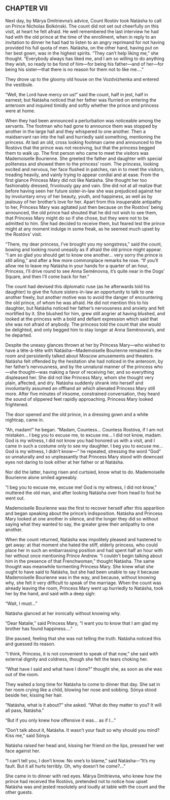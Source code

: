 ## CHAPTER VII

Next day, by Márya Dmítrievna’s advice, Count Rostóv took Natásha
to call on Prince Nicholas Bolkónski. The count did not set out
cheerfully on this visit, at heart he felt afraid. He well remembered
the last interview he had had with the old prince at the time of the
enrollment, when in reply to an invitation to dinner he had had to
listen to an angry reprimand for not having provided his full quota of
men. Natásha, on the other hand, having put on her best gown, was in
the highest spirits. “They can’t help liking me,” she thought.
“Everybody always has liked me, and I am so willing to do anything
they wish, so ready to be fond of him—for being his father—and of
her—for being his sister—that there is no reason for them not to
like me....”

They drove up to the gloomy old house on the Vozdvízhenka and entered
the vestibule.

“Well, the Lord have mercy on us!” said the count, half in jest,
half in earnest; but Natásha noticed that her father was flurried on
entering the anteroom and inquired timidly and softly whether the prince
and princess were at home.

When they had been announced a perturbation was noticeable among the
servants. The footman who had gone to announce them was stopped by
another in the large hall and they whispered to one another. Then a
maidservant ran into the hall and hurriedly said something, mentioning
the princess. At last an old, cross looking footman came and announced
to the Rostóvs that the prince was not receiving, but that the princess
begged them to walk up. The first person who came to meet the visitors
was Mademoiselle Bourienne. She greeted the father and daughter
with special politeness and showed them to the princess’ room. The
princess, looking excited and nervous, her face flushed in patches, ran
in to meet the visitors, treading heavily, and vainly trying to appear
cordial and at ease. From the first glance Princess Mary did not like
Natásha. She thought her too fashionably dressed, frivolously gay and
vain. She did not at all realize that before having seen her future
sister-in-law she was prejudiced against her by involuntary envy of her
beauty, youth, and happiness, as well as by jealousy of her brother’s
love for her. Apart from this insuperable antipathy to her, Princess
Mary was agitated just then because on the Rostóvs’ being announced,
the old prince had shouted that he did not wish to see them, that
Princess Mary might do so if she chose, but they were not to be admitted
to him. She had decided to receive them, but feared lest the prince
might at any moment indulge in some freak, as he seemed much upset by
the Rostóvs’ visit.

“There, my dear princess, I’ve brought you my songstress,” said
the count, bowing and looking round uneasily as if afraid the old prince
might appear. “I am so glad you should get to know one another... very
sorry the prince is still ailing,” and after a few more commonplace
remarks he rose. “If you’ll allow me to leave my Natásha in your
hands for a quarter of an hour, Princess, I’ll drive round to see Anna
Semënovna, it’s quite near in the Dogs’ Square, and then I’ll
come back for her.”

The count had devised this diplomatic ruse (as he afterwards told his
daughter) to give the future sisters-in-law an opportunity to talk
to one another freely, but another motive was to avoid the danger of
encountering the old prince, of whom he was afraid. He did not mention
this to his daughter, but Natásha noticed her father’s nervousness
and anxiety and felt mortified by it. She blushed for him, grew still
angrier at having blushed, and looked at the princess with a bold and
defiant expression which said that she was not afraid of anybody. The
princess told the count that she would be delighted, and only begged him
to stay longer at Anna Semënovna’s, and he departed.

Despite the uneasy glances thrown at her by Princess Mary—who wished
to have a tête-à-tête with Natásha—Mademoiselle Bourienne
remained in the room and persistently talked about Moscow amusements and
theaters. Natásha felt offended by the hesitation she had noticed in
the anteroom, by her father’s nervousness, and by the unnatural manner
of the princess who—she thought—was making a favor of receiving her,
and so everything displeased her. She did not like Princess Mary, whom
she thought very plain, affected, and dry. Natásha suddenly shrank
into herself and involuntarily assumed an offhand air which alienated
Princess Mary still more. After five minutes of irksome, constrained
conversation, they heard the sound of slippered feet rapidly
approaching. Princess Mary looked frightened.

The door opened and the old prince, in a dressing gown and a white
nightcap, came in.

“Ah, madam!” he began. “Madam, Countess... Countess Rostóva, if
I am not mistaken... I beg you to excuse me, to excuse me... I did not
know, madam. God is my witness, I did not know you had honored us with
a visit, and I came in such a costume only to see my daughter. I beg you
to excuse me... God is my witness, I didn’t know—” he repeated,
stressing the word “God” so unnaturally and so unpleasantly that
Princess Mary stood with downcast eyes not daring to look either at her
father or at Natásha.

Nor did the latter, having risen and curtsied, know what to do.
Mademoiselle Bourienne alone smiled agreeably.

“I beg you to excuse me, excuse me! God is my witness, I did not
know,” muttered the old man, and after looking Natásha over from head
to foot he went out.

Mademoiselle Bourienne was the first to recover herself after this
apparition and began speaking about the prince’s indisposition.
Natásha and Princess Mary looked at one another in silence, and the
longer they did so without saying what they wanted to say, the greater
grew their antipathy to one another.

When the count returned, Natásha was impolitely pleased and hastened
to get away: at that moment she hated the stiff, elderly princess, who
could place her in such an embarrassing position and had spent half an
hour with her without once mentioning Prince Andrew. “I couldn’t
begin talking about him in the presence of that Frenchwoman,” thought
Natásha. The same thought was meanwhile tormenting Princess Mary. She
knew what she ought to have said to Natásha, but she had been unable
to say it because Mademoiselle Bourienne was in the way, and because,
without knowing why, she felt it very difficult to speak of the
marriage. When the count was already leaving the room, Princess Mary
went up hurriedly to Natásha, took her by the hand, and said with a
deep sigh:

“Wait, I must...”

Natásha glanced at her ironically without knowing why.

“Dear Natalie,” said Princess Mary, “I want you to know that I am
glad my brother has found happiness....”

She paused, feeling that she was not telling the truth. Natásha noticed
this and guessed its reason.

“I think, Princess, it is not convenient to speak of that now,”
she said with external dignity and coldness, though she felt the tears
choking her.

“What have I said and what have I done?” thought she, as soon as she
was out of the room.

They waited a long time for Natásha to come to dinner that day. She sat
in her room crying like a child, blowing her nose and sobbing. Sónya
stood beside her, kissing her hair.

“Natásha, what is it about?” she asked. “What do they matter to
you? It will all pass, Natásha.”

“But if you only knew how offensive it was... as if I...”

“Don’t talk about it, Natásha. It wasn’t your fault so why should
you mind? Kiss me,” said Sónya.

Natásha raised her head and, kissing her friend on the lips, pressed
her wet face against her.

“I can’t tell you, I don’t know. No one’s to blame,” said
Natásha—“It’s my fault. But it all hurts terribly. Oh, why
doesn’t he come?...”

She came in to dinner with red eyes. Márya Dmítrievna, who knew how
the prince had received the Rostóvs, pretended not to notice how upset
Natásha was and jested resolutely and loudly at table with the count
and the other guests.





